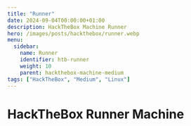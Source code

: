 ```yaml
---
title: "Runner"
date: 2024-09-04T00:00:00+01:00
description: HackTheBox Machine Runner
hero: /images/posts/hackthebox/runner.webp
menu:
  sidebar:
    name: Runner
    identifier: htb-runner
    weight: 10
    parent: hackthebox-machine-medium
tags: ["HackTheBox", "Medium", "Linux"]
---
```

# HackTheBox Runner Machine